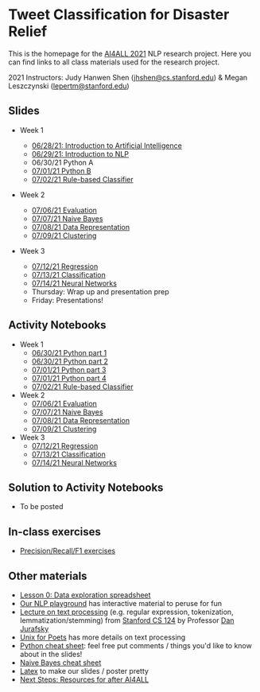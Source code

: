 # Tweet Classification for Disaster Relief

This is the homepage for the [AI4ALL 2021](http://ai4all.stanford.edu/) NLP research project. 
Here you can find links to all class materials used for the research project.

2021 Instructors: Judy Hanwen Shen (jhshen@cs.stanford.edu) & Megan Leszczynski (lepertm@stanford.edu)

## Slides
* Week 1
    * [06/28/21: Introduction to Artificial Intelligence](https://docs.google.com/presentation/d/1KA4lu7CFyZADAxhTg5OQnRKf2I2YKCeRDBI0bZoLUAc/edit?usp=sharing) 
    * [06/29/21: Introduction to NLP](https://docs.google.com/presentation/d/1uqe19SWVmEEgXPAIQOBniSXiB3UgVwsHcBgrHAQla58/edit?usp=sharing) 
   * 06/30/21 Python A
   * [07/01/21 Python B](https://docs.google.com/presentation/d/19kdw1a7KEVHu-Qa9dSALbV0I3rH7oZnIRVtxYxfLkq0/edit?usp=sharing)
   * [07/02/21 Rule-based Classifier](https://docs.google.com/presentation/d/1u0pUub_B1HYn59-Lq8btwePiWTFOuC20TfUYXUo77cQ/edit?usp=sharing)
* Week 2
   * [07/06/21 Evaluation](https://docs.google.com/presentation/d/1J-H1W1nAQtwk0X_CXcre5ywmQc6U_KlETI0p7kJJN4Y/edit?usp=sharing)
   * [07/07/21 Naive Bayes](https://docs.google.com/presentation/u/0/d/19gQRRcbxquzQCRoS8LeL-1z1nZdauzhEQWvxyFdvdms/edit)
   * [07/08/21 Data Representation](https://docs.google.com/presentation/d/12ug_kgm8UI4ZBS0XhMywlFqxlA5O5lpWGQWdJquvSws/edit?usp=sharing) 
   * [07/09/21 Clustering](https://docs.google.com/presentation/d/15aezcsjfvMvD4wpxKLfuUXbocNx8Fc0ICHjBGjKwp5s/edit?usp=sharing) 

* Week 3
   * [07/12/21 Regression](https://docs.google.com/presentation/d/1A6zZ11HMCr7Jyr_xZYRHsZpZ5WHt5tu06Dqh1OqtbWg/edit?usp=sharing)
   * [07/13/21 Classification](https://docs.google.com/presentation/u/0/d/1dTtsv1oneEyvfIVbVhg6xiUjXqFDRIlCoxsLVE1LoBQ/edit)
   * [07/14/21 Neural Networks](https://docs.google.com/presentation/d/1MuU_5QAXrPlSNmwkzfYiNcLWGAd3vCTvIoNsWMu7y9I/edit?usp=sharing)
    * Thursday: Wrap up and presentation prep 
    * Friday: Presentations!

## Activity Notebooks 
* Week 1 
   * [06/30/21 Python part 1](https://colab.research.google.com/drive/1TTikbtYXzwRCctC0P5HWoB4hQbLxMehT)
   * [06/30/21 Python part 2](https://colab.research.google.com/drive/1cr-ffbJmcE-ABg_YGRuAqSdIyun_j-U2) 
   * [07/01/21 Python part 3](https://colab.research.google.com/drive/1xTPiRW3drmnBq8N2RDRq0z-7-6gqxkFv)
   * [07/01/21 Python part 4](https://colab.research.google.com/drive/1aLvvunIDlCyvVeQDdacCWcaueLA0hfW4)
   * [07/02/21 Rule-based Classifier](https://colab.research.google.com/drive/1k8jRfxaS_N1IkPkb3Jy2nes7xCmWgys4)
* Week 2
   * [07/06/21 Evaluation](https://colab.research.google.com/drive/1scAcfevrH00jKL1oSsKdRvCu_iYjUm95)
   * [07/07/21 Naive Bayes](https://colab.research.google.com/drive/1rjArZIpp1LAIsRsHvY7MfD5koLEUZRCH)
   * [07/08/21 Data Representation](https://colab.research.google.com/drive/1x6VO14P0MWQliLdjY0qiV9LEOVPIauBW) 
   * [07/09/21 Clustering](https://colab.research.google.com/drive/1Z2y7PG0vxMqhrd4Uq9Wn0UWuxvw8x9ZS) 
* Week 3
   * [07/12/21 Regression](https://colab.research.google.com/drive/1xh908m_japnXYF6InscmV_BKvxjUelom)
   * [07/13/21 Classification](https://colab.research.google.com/drive/1kBswUcK3GipIkK3xDw8W5dFUM6dqxAlb)
   * [07/14/21 Neural Networks](https://colab.research.google.com/drive/1iADAPBbcgzFv6SOwsU2wWXztJTo_YGt0)

## Solution to Activity Notebooks 
* To be posted

## In-class exercises 
* [Precision/Recall/F1 exercises](https://docs.google.com/document/d/15wFUFR_5TGDoTvtHq_GympeO_0GOrlRkDGkOkEQ28fQ/edit?usp=sharing) 


## Other materials
* [Lesson 0: Data exploration spreadsheet](https://docs.google.com/spreadsheets/d/1EC83i5jhi5TjQTT4XN0v4CScZcie9WloASPGSEdJ2mY/edit?usp=sharing)
* [Our NLP playground](https://docs.google.com/document/d/1sQRM3exnko5kmz3yqWHN3eQ6Oc0-fqrf4LKVWpUGPuQ/edit?usp=sharing) has interactive material to peruse for fun
* [Lecture on text processing](https://web.stanford.edu/class/cs124/lec/textprocessingboth.pdf) (e.g. regular expression, tokenization, lemmatization/stemming) from [Stanford CS 124](http://web.stanford.edu/class/cs124/#schedule) by Professor [Dan Jurafsky](https://web.stanford.edu/~jurafsky/)
* [Unix for Poets](https://web.stanford.edu/class/cs124/kwc-unix-for-poets.pdf) has more details on text processing
* [Python cheat sheet](https://docs.google.com/presentation/d/1ToMvqhFXC9XJgsqqSDhzhaIaSqWxnYAdp5sDYrfmj-I/edit?usp=sharing): feel free put comments / things you'd like to know about in the slides!
* [Naive Bayes cheat sheet](https://docs.google.com/document/d/1Z6WnbCQYtOsaoFAZc4VdXtCc9edGIlPBX9CulSwBVgo/edit)
* [Latex](http://latex2png.com/) to make our slides / poster pretty
* [Next Steps: Resources for after AI4ALL](https://docs.google.com/document/d/1_byDijN6Mc0Gk7phL5e5dmVuhyMkkZDNoEsXXvnfzPw/edit?usp=sharing)



